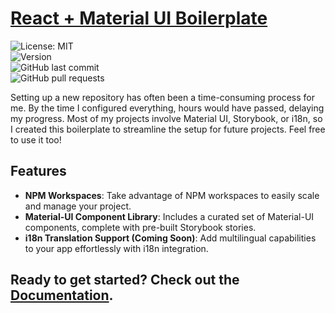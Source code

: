 # [React + Material UI Boilerplate](https://joshleatherland.github.io/react-vite-mui-storybook-boilerplate/)

![License: MIT](https://img.shields.io/github/license/JoshLeatherland/react-vite-mui-storybook-boilerplate)  
![Version](https://img.shields.io/github/package-json/v/JoshLeatherland/react-vite-mui-storybook-boilerplate)  
![GitHub last commit](https://img.shields.io/github/last-commit/JoshLeatherland/react-vite-mui-storybook-boilerplate)  
![GitHub pull requests](https://img.shields.io/github/issues-pr/JoshLeatherland/react-vite-mui-storybook-boilerplate)

Setting up a new repository has often been a time-consuming process for me. By the time I configured everything, hours would have passed, delaying my progress. Most of my projects involve Material UI, Storybook, or i18n, so I created this boilerplate to streamline the setup for future projects. Feel free to use it too!

## Features

- **NPM Workspaces**: Take advantage of NPM workspaces to easily scale and manage your project.
- **Material-UI Component Library**: Includes a curated set of Material-UI components, complete with pre-built Storybook stories.
- **i18n Translation Support (Coming Soon)**: Add multilingual capabilities to your app effortlessly with i18n integration.

## Ready to get started? Check out the [Documentation](https://joshleatherland.github.io/react-vite-mui-storybook-boilerplate/).
